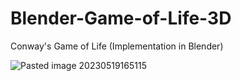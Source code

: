 # Blender-Game-of-Life-3D
Conway's Game of Life (Implementation in Blender)

![Pasted image 20230519165115](https://github.com/islesarev317/Blender-Game-of-Life-3D/assets/78931652/0d4b6a2c-ff43-4d4b-ae63-464ed62d39d7)
